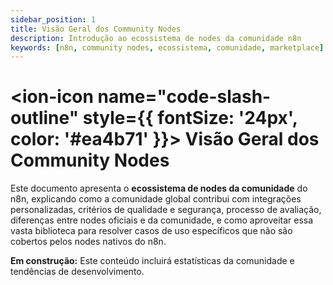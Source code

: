 ```yaml
---
sidebar_position: 1
title: Visão Geral dos Community Nodes
description: Introdução ao ecossistema de nodes da comunidade n8n
keywords: [n8n, community nodes, ecossistema, comunidade, marketplace]
---
```


# <ion-icon name="code-slash-outline" style={{ fontSize: '24px', color: '#ea4b71' }}></ion-icon> Visão Geral dos Community Nodes

Este documento apresenta o **ecossistema de nodes da comunidade** do n8n, explicando como a comunidade global contribui com integrações personalizadas, critérios de qualidade e segurança, processo de avaliação, diferenças entre nodes oficiais e da comunidade, e como aproveitar essa vasta biblioteca para resolver casos de uso específicos que não são cobertos pelos nodes nativos do n8n.

**Em construção:** Este conteúdo incluirá estatísticas da comunidade e tendências de desenvolvimento.
